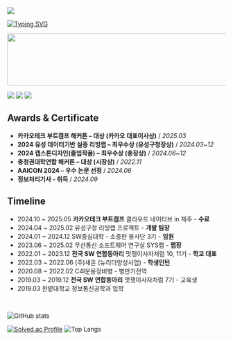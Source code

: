 <img src="https://capsule-render.vercel.app/api?type=waving&color=auto&height=200&section=header&text=👋안녕👋&fontSize=45" />

[![Typing SVG](https://readme-typing-svg.herokuapp.com?font=Fira+Code&pause=1000&color=000000&width=435&lines=I+am+happy+yeachan+haha+%F0%9F%98%81)](https://git.io/typing-svg)


<a href="https://www.gitanimals.org/en_US?utm_medium=image&utm_source=happy-yeachan&utm_content=line">
  <img
    src="https://render.gitanimals.org/lines/happy-yeachan?pet-id=694718172016342894"
    width="600"
    height="120"
  />
</a>



<a href="https://yeachan.tistory.com/" target="_blank"><img src="https://img.shields.io/badge/Tistory blog-ce4e24?style=flat-square&logo=blog&logoColor=white"/></a>
<a href="https://www.notion.so/imyeachan/1bc4ee17929f80688321c76ceeaa6331" target="_blank"><img src="https://img.shields.io/badge/Notion-00c9f2?style=flat-square&logo=notion&logoColor=white"/></a>
<a href="https://github.com/dus001228" target="_blank"><img src="https://img.shields.io/badge/GitHub-2a2a2a?style=flat-square&logo=GigHub&logoColor=white"/></a>


## Awards & Certificate
- **카카오테크 부트캠프 해커톤 – 대상 (카카오 대표이사상)** / *2025.03*
- **2024 유성 데이터기반 실증 리빙랩 – 최우수상 (유성구청장상)** / *2024.03~12*
- **2024 캡스톤디자인(졸업작품) – 최우수상 (총장상)** / *2024.06~12*
- **충청권대학연합 해커톤 – 대상 (시장상)** / *2022.11*
- **AAICON 2024 – 우수 논문 선정** / *2024.06*
- **정보처리기사 - 취득** / *2024.09*

## Timeline
- 2024.10 ~ 2025.05 **카카오테크 부트캠프** 클라우드 네이티브 in 제주 - **수료**
- 2024.04 ~ 2025.02 유성구청 리빙랩 프로젝트 - **개발 팀장**
- 2024.01 ~ 2024.12 SW중심대학 - 소중한 봉사단 3기 - **임원**
- 2023.06 ~ 2025.02 무선통신 소프트웨어 연구실 SYS랩 - **랩장**
- 2022.01 ~ 2023.12 **전국 SW 연합동아리** 멋쟁이사자처럼 10, 11기 - **학교 대표**
- 2022.03 ~ 2022.06 (주)새온 (뉴리더양성사업) - **학생인턴**
- 2020.08 ~ 2022.02 C4I운용정비병 - 병만기전역
- 2019.03 ~ 2019.12 **전국 SW 연합동아리** 멋쟁이사자처럼 7기 - 교육생
- 2019.03 한밭대학교 정보통신공학과 입학                                                                        


<br>

![GitHub stats](https://github-readme-stats.vercel.app/api?username=happy-yeachan&show_icons=true)  

[![Solved.ac Profile](http://mazassumnida.wtf/api/generate_badge?boj=dus001228)](https://solved.ac/dus001228) ![Top Langs](https://github-readme-stats.vercel.app/api/top-langs/?username=happy-yeachan&layout=compact&theme=dark)

